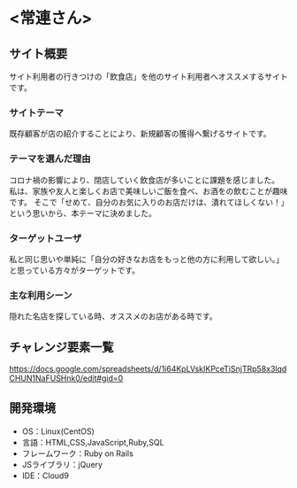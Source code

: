 # <常連さん>

## サイト概要
サイト利用者の行きつけの「飲食店」を他のサイト利用者へオススメするサイトです。

### サイトテーマ
既存顧客が店の紹介することにより、新規顧客の獲得へ繋げるサイトです。

### テーマを選んだ理由
コロナ禍の影響により、閉店していく飲食店が多いことに課題を感じました。
私は、家族や友人と楽しくお店で美味しいご飯を食べ、お酒をの飲むことが趣味です。
そこで「せめて、自分のお気に入りのお店だけは、潰れてほしくない！」という思いから、本テーマに決めました。

### ターゲットユーザ
私と同じ思いや単純に「自分の好きなお店をもっと他の方に利用して欲しい。」と思っている方々がターゲットです。

### 主な利用シーン
隠れた名店を探している時、オススメのお店がある時です。

## チャレンジ要素一覧
<https://docs.google.com/spreadsheets/d/1i64KpLVskIKPceTiSnjTRp58x3lqdCHUN1NaFUSHnk0/edit#gid=0>

## 開発環境
- OS：Linux(CentOS)
- 言語：HTML,CSS,JavaScript,Ruby,SQL
- フレームワーク：Ruby on Rails
- JSライブラリ：jQuery
- IDE：Cloud9